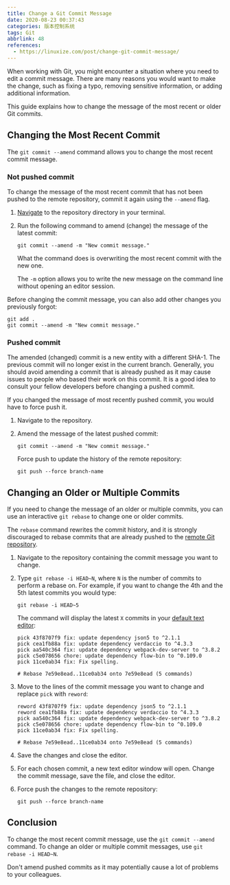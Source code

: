 ```yaml
---
title: Change a Git Commit Message
date: 2020-08-23 00:37:43
categories: 版本控制系统
tags: Git
abbrlink: 48
references:
  - https://linuxize.com/post/change-git-commit-message/
---
```

When working with Git, you might encounter a situation where you need to edit a commit message. There are many reasons you would want to make the change, such as fixing a typo, removing sensitive information, or adding additional information.

This guide explains how to change the message of the most recent or older Git commits.

<!-- more -->

## Changing the Most Recent Commit

The `git commit --amend` command allows you to change the most recent commit message.

### Not pushed commit

To change the message of the most recent commit that has not been pushed to the remote repository, commit it again using the `--amend` flag.

1. [Navigate](https://linuxize.com/post/linux-cd-command/) to the repository directory in your terminal.

2. Run the following command to amend (change) the message of the latest commit:

    ```
    git commit --amend -m "New commit message."
    ```

    What the command does is overwriting the most recent commit with the new one.

    The `-m` option allows you to write the new message on the command line without opening an editor session.

Before changing the commit message, you can also add other changes you previously forgot:

```
git add .
git commit --amend -m "New commit message."
```

### Pushed commit

The amended (changed) commit is a new entity with a different SHA-1. The previous commit will no longer exist in the current branch.
Generally, you should avoid amending a commit that is already pushed as it may cause issues to people who based their work on this commit. It is a good idea to consult your fellow developers before changing a pushed commit.

If you changed the message of most recently pushed commit, you would have to force push it.

1. Navigate to the repository.

2. Amend the message of the latest pushed commit:

    ```
    git commit --amend -m "New commit message."
    ```

    Force push to update the history of the remote repository:

    ```
    git push --force branch-name
    ```

## Changing an Older or Multiple Commits

If you need to change the message of an older or multiple commits, you can use an interactive `git rebase` to change one or older commits.

The `rebase` command rewrites the commit history, and it is strongly discouraged to rebase commits that are already pushed to the [remote Git repository](https://linuxize.com/post/how-to-setup-a-git-server/).

1. Navigate to the repository containing the commit message you want to change.

2. Type `git rebase -i HEAD~N`, where `N` is the number of commits to perform a rebase on. For example, if you want to change the 4th and the 5th latest commits you would type:

    ```
    git rebase -i HEAD~5
    ```

    The command will display the latest `X` commits in your [default text editor](https://linuxize.com/post/how-to-use-nano-text-editor/):

    ```
    pick 43f8707f9 fix: update dependency json5 to ^2.1.1
    pick cea1fb88a fix: update dependency verdaccio to ^4.3.3
    pick aa540c364 fix: update dependency webpack-dev-server to ^3.8.2
    pick c5e078656 chore: update dependency flow-bin to ^0.109.0
    pick 11ce0ab34 fix: Fix spelling.

    # Rebase 7e59e8ead..11ce0ab34 onto 7e59e8ead (5 commands)
    ```

3. Move to the lines of the commit message you want to change and replace `pick` with `reword`:

    ```
    reword 43f8707f9 fix: update dependency json5 to ^2.1.1
    reword cea1fb88a fix: update dependency verdaccio to ^4.3.3
    pick aa540c364 fix: update dependency webpack-dev-server to ^3.8.2
    pick c5e078656 chore: update dependency flow-bin to ^0.109.0
    pick 11ce0ab34 fix: Fix spelling.

    # Rebase 7e59e8ead..11ce0ab34 onto 7e59e8ead (5 commands)
    ```

4. Save the changes and close the editor.

5. For each chosen commit, a new text editor window will open. Change the commit message, save the file, and close the editor.

6. Force push the changes to the remote repository:

    ```
    git push --force branch-name
    ```

## Conclusion

To change the most recent commit message, use the `git commit --amend` command. To change an older or multiple commit messages, use `git rebase -i HEAD~N`.

Don't amend pushed commits as it may potentially cause a lot of problems to your colleagues.

